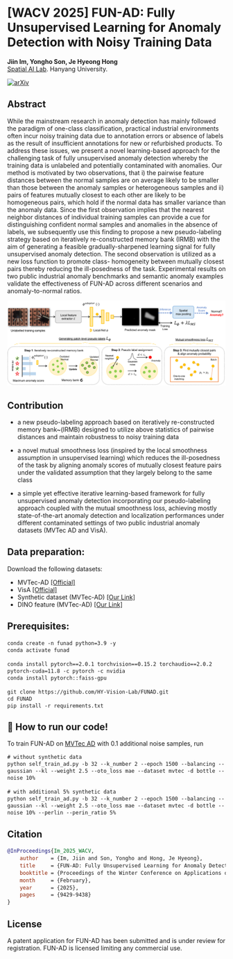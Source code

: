 # [WACV 2025] FUN-AD: Fully Unsupervised Learning for Anomaly Detection with Noisy Training Data

<b>Jiin Im, Yongho Son, Je Hyeong Hong</b>
<br>[Spatial AI Lab](https://sail.hanyang.ac.kr/). Hanyang University.<br>

<a href="https://arxiv.org/abs/2411.16110">
    <img src="https://img.shields.io/badge/arXiv-2407.02286-red?logo=arXiv" alt="arXiv">
  </a>


## Abstract
While the mainstream research in anomaly detection
has mainly followed the paradigm of one-class classification,
practical industrial environments often incur noisy training data
due to annotation errors or absence of labels as the result
of insufficient annotations for new or refurbished products.
To address these issues, we present a novel learning-based
approach for the challenging task of fully unsupervised anomaly
detection whereby the training data is unlabeled and potentially
contaminated with anomalies. Our method is motivated by two
observations, that i) the pairwise feature distances between the
normal samples are on average likely to be smaller than those
between the anomaly samples or heterogeneous samples and ii)
pairs of features mutually closest to each other are likely to be
homogeneous pairs, which hold if the normal data has smaller
variance than the anomaly data. Since the first observation
implies that the nearest neighbor distances of individual training
samples can provide a cue for distinguishing confident normal
samples and anomalies in the absence of labels, we subsequently
use this finding to propose a new pseudo-labeling strategy
based on iteratively re-constructed memory bank (IRMB) with
the aim of generating a feasible gradually-sharpened learning
signal for fully unsupervised anomaly detection. The second
observation is utilized as a new loss function to promote class-
homogeneity between mutually closest pairs thereby reducing
the ill-posedness of the task. Experimental results on two public
industrial anomaly benchmarks and semantic anomaly examples
validate the effectiveness of FUN-AD across different scenarios
and anomaly-to-normal ratios.

![image](assets/funad_overall_framework.png)

## Contribution
- a new pseudo-labeling approach based on iteratively re-constructed memory bank~(IRMB) designed to utilize above statistics of pairwise distances and maintain robustness to noisy training data

- a novel mutual smoothness loss (inspired by the local smoothness assumption in unsupervised learning) which reduces the ill-posedness of the task by aligning anomaly scores of mutually closest feature pairs under the validated assumption that they largely belong to the same class

- a simple yet effective iterative learning-based framework for fully unsupervised anomaly detection incorporating our pseudo-labeling approach coupled with the mutual smoothness loss, achieving mostly state-of-the-art anomaly detection and localization performances under different contaminated settings of two public industrial anomaly datasets (MVTec AD and VisA).

## Data preparation:
Download the following datasets:
- MVTec-AD [[Official]](https://www.mvtec.com/company/research/datasets/mvtec-ad/)
- VisA [[Official]](https://github.com/amazon-science/spot-diff)
- Synthetic dataset (MVTec-AD) [[Our Link]](https://drive.google.com/file/d/19JvHr4rwuNaU6Dgmk-Kf9NwsuZvOmIMn/view?usp=sharing)
- DINO feature (MVTec-AD) [[Our Link]](https://drive.google.com/file/d/12WaHebolz6Z2AqXXOIjVxVx94eij3MLF/view?usp=sharing)

## Prerequisites:
````
conda create -n funad python=3.9 -y
conda activate funad

conda install pytorch==2.0.1 torchvision==0.15.2 torchaudio==2.0.2 pytorch-cuda=11.8 -c pytorch -c nvidia
conda install pytorch::faiss-gpu

git clone https://github.com/HY-Vision-Lab/FUNAD.git
cd FUNAD
pip install -r requirements.txt
````


## 🏃 How to run our code!
To train FUN-AD on [MVTec AD](https://www.mvtec.com/company/research/datasets/mvtec-ad) with 0.1 additional noise samples, run

````
# without synthetic data
python self_train_ad.py -b 32 --k_number 2 --epoch 1500 --balancing --gaussian --kl --weight 2.5 --oto_loss mae --dataset mvtec -d bottle --noise 10%

# with additional 5% synthetic data
python self_train_ad.py -b 32 --k_number 2 --epoch 1500 --balancing --gaussian --kl --weight 2.5 --oto_loss mae --dataset mvtec -d bottle --noise 10% --perlin --perin_ratio 5%
````



## Citation
```bibtex
@InProceedings{Im_2025_WACV,
    author    = {Im, Jiin and Son, Yongho and Hong, Je Hyeong},
    title     = {FUN-AD: Fully Unsupervised Learning for Anomaly Detection with Noisy Training Data},
    booktitle = {Proceedings of the Winter Conference on Applications of Computer Vision (WACV)},
    month     = {February},
    year      = {2025},
    pages     = {9429-9438}
}
```

## License
A patent application for FUN-AD has been submitted and is under review for registration. FUN-AD is licensed limiting any commercial use.
